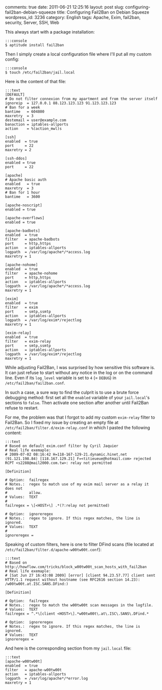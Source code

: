 comments: true
date: 2011-06-21 12:25:16
layout: post
slug: configuring-fail2ban-debian-squeeze
title: Configuring Fail2Ban on Debian Squeeze
wordpress_id: 3236
category: English
tags: Apache, Exim, fail2ban, security, Server, SSH, Web

This always start with a package installation:

    :::console
    $ aptitude install fail2ban

Then I simply create a local configuration file where I'll put all my custom config:

    :::console
    $ touch /etc/fail2ban/jail.local

Here is the content of that file:

    :::text
    [DEFAULT]
    # Do not filter connexion from my apartment and from the server itself
    ignoreip  = 127.0.0.1 88.123.123.123 91.123.123.123
    # Ban for a week
    bantime   = 604800
    maxretry  = 3
    destemail = user@example.com
    banaction = iptables-allports
    action    = %(action_mwl)s

    [ssh]
    enabled  = true
    port     = 22
    maxretry = 2

    [ssh-ddos]
    enabled = true
    port     = 22

    [apache]
    # Apache basic auth
    enabled   = true
    maxretry  = 3
    # Ban for 1 hour
    bantime   = 3600

    [apache-noscript]
    enabled = true

    [apache-overflows]
    enabled = true

    [apache-badbots]
    enabled  = true
    filter   = apache-badbots
    port     = http,https
    action   = iptables-allports
    logpath  = /var/log/apache*/*access.log
    maxretry = 1

    [apache-nohome]
    enabled  = true
    filter   = apache-nohome
    port     = http,https
    action   = iptables-allports
    logpath  = /var/log/apache*/*access.log
    maxretry = 1

    [exim]
    enabled  = true
    filter   = exim
    port     = smtp,ssmtp
    action   = iptables-allports
    logpath  = /var/log/exim*/rejectlog
    maxretry = 1

    [exim-relay]
    enabled  = true
    filter   = exim-relay
    port     = smtp,ssmtp
    action   = iptables-allports
    logpath  = /var/log/exim*/rejectlog
    maxretry = 1

While adjusting Fail2Ban, I was surprised by how sensitive this software is. It can just refuse to start without any notice in the log or on the command line. Even if its `log_level` variable is set to `4` (= `DEBUG`) in `/etc/fail2ban/fail2ban.conf`.

In such a case, a sure way to find the culprit is to use a brute force debugging method: first set all the `enabled` variable of your `jail.local`'s sections to `false`. Then activate one section after another until Fail2Ban refuse to restart.

For me, the problem was that I forgot to add my custom `exim-relay` filter to Fail2Ban. So I fixed my issue by creating an empty file at `/etc/fail2ban/filter.d/exim-relay.conf` in which I pasted the following content:

    :::text
    # Based on default exim.conf filter by Cyril Jaquier
    # Real life exemaple:
    # 2009-07-02 08:16:42 H=118-167-129-21.dynamic.hinet.net (91.121.198.84) [118.167.129.21] F=<titieueue@hotmail.com> rejected RCPT <s2288@mail2000.com.tw>: relay not permitted

    [Definition]

    # Option:  failregex
    # Notes.:  regex to match use of my exim mail server as a relay it does not
    #          allow.
    # Values:  TEXT
    #
    failregex = \[<HOST>\] .*(?:relay not permitted)

    # Option:  ignoreregex
    # Notes.:  regex to ignore. If this regex matches, the line is ignored.
    # Values:  TEXT
    #
    ignoreregex =

Speaking of custom filters, here is one to filter DFind scans (file located at `/etc/fail2ban/filter.d/apache-w00tw00t.conf`):

    :::text
    # Based on http://howflow.com/tricks/block_w00tw00t_scan_hosts_with_fail2ban
    # Real life exemaple:
    # [Sat Jun 27 16:43:08 2009] [error] [client 94.23.57.77] client sent HTTP/1.1 request without hostname (see RFC2616 section 14.23): /w00tw00t.at.ISC.SANS.DFind:)

    [Definition]

    # Option:  failregex
    # Notes.:  regex to match the w00tw00t scan messages in the logfile.
    # Values:  TEXT
    failregex = ^.*\[client <HOST>\].*w00tw00t\.at\.ISC\.SANS\.DFind.*

    # Option:  ignoreregex
    # Notes.:  regex to ignore. If this regex matches, the line is ignored.
    # Values:  TEXT
    ignoreregex =

And here is the corresponding section from my `jail.local` file:

    :::text
    [apache-w00tw00t]
    enabled  = true
    filter   = apache-w00tw00t
    action   = iptables-allports
    logpath  = /var/log/apache*/*error.log
    maxretry = 1

